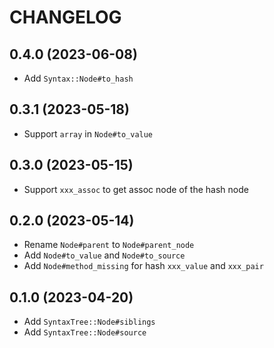 # CHANGELOG

## 0.4.0 (2023-06-08)

* Add `Syntax::Node#to_hash`

## 0.3.1 (2023-05-18)

* Support `array` in `Node#to_value`

## 0.3.0 (2023-05-15)

* Support `xxx_assoc` to get assoc node of the hash node

## 0.2.0 (2023-05-14)

* Rename `Node#parent` to `Node#parent_node`
* Add `Node#to_value` and `Node#to_source`
* Add `Node#method_missing` for hash `xxx_value` and `xxx_pair`

## 0.1.0 (2023-04-20)

* Add `SyntaxTree::Node#siblings`
* Add `SyntaxTree::Node#source`
